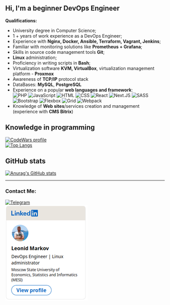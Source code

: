 ## Hi, I'm a beginner DevOps Engineer  

**Qualifications:**  
+ University degree in Computer Science;  
+ 1 + years of work experience as a DevOps Engineer;  
+ Experience with **Nginx, Docker, Ansible, Terraform, Vagrant, Jenkins**;   
+ Familiar with monitoring solutions like **Prometheus + Grafana**;  
+ Skills in source code management tools **Git**;
+ **Linux** administration;  
+ Proficiency in writing scripts in **Bash**;
+ Virtualization software **KVM, VirtualBox**, virtualization management platform - **Proxmox**
+ Awareness of **TCP/IP** protocol stack
+ DataBases: **MySQL**, **PostgreSQL**
+ Experience on a popular **web languages and framework**:  
![PHP](https://img.shields.io/badge/PHP-ffffff?style=for-the-badge&logo=PHP)
![JavaScript](https://img.shields.io/badge/JavaScript-ffffff?style=for-the-badge&logo=JavaScript)
![HTML](https://img.shields.io/badge/HTML-ffffff?style=for-the-badge&logo=HTML5)
![CSS](https://img.shields.io/badge/CSS-ffffff?style=for-the-badge&logo=CSS3)
![React](https://img.shields.io/badge/React-ffffff?style=for-the-badge&logo=React)
![Next.JS](https://img.shields.io/badge/Next.JS-ffffff?style=for-the-badge&logo=Next.js)
![SASS](https://img.shields.io/badge/SASS-ffffff?style=for-the-badge&logo=SASS)
![Bootstrap](https://img.shields.io/badge/Bootstrap-ffffff?style=for-the-badge&logo=Bootstrap)
![Flexbox](https://img.shields.io/badge/Flexbox-ffffff?style=for-the-badge&logo=Flexbox)
![Grid](https://img.shields.io/badge/Grid-ffffff?style=for-the-badge&logo=Grid)
![Webpack](https://img.shields.io/badge/Webpack-ffffff?style=for-the-badge&logo=Webpack)
+ Knowledge of **Web sites**/services creation and management (experience with **CMS Bitrix**)

## Knowledge in programming  
[![CodeWars profile](https://www.codewars.com/users/LMarkov/badges/large)](https://www.codewars.com/users/LMarkov)  
[![Top Langs](https://github-readme-stats.vercel.app/api/top-langs/?username=LMarkovWEB)](https://github.com/anuraghazra/github-readme-stats)

## GitHub stats
[![Anurag's GitHub stats](https://github-readme-stats.vercel.app/api?username=LMarkovWEB&count_private=true&show_icons=true)](https://github.com/anuraghazra/github-readme-stats)

---
### Contact Me:
[![Telegram](https://img.shields.io/badge/-Telegram-090909?style=for-the-badge&logo=telegram&logoColor=27A0D9)](https://t.me/LMarkov)  
[<img src="linkedin-pic.png" width="259">](https://www.linkedin.com/in/leonid-markov-devops/)
